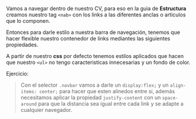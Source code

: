 Vamos a navegar dentro de nuestro CV, para eso en la guia de **Estructura** creamos nuestro tag `<nab>` con los links a las diferentes anclas o articulos que lo componen.

Entonces para darle estilo a nuestra barra de navegación, tenemos que hacer flexible nuestro contenedor de links mediantes las siguientes propiedades.

A partir de nuestro **css** por defecto tenemos estilos aplicados que hacen que nuestro `<ul>` no tengo caracteristicas innecesarias y un fondo de color.

Ejercicio:
> Con el selector `.navbar` vamos a darle un `display:flex;` y un `align-items: center;` para hacer que esten alinedos entre si, además necesitamos aplicar la propiedad `justify-content` con un `space-around` para que la distancia sea igual entre cada link y se adapte a cualquier navegador.





 

